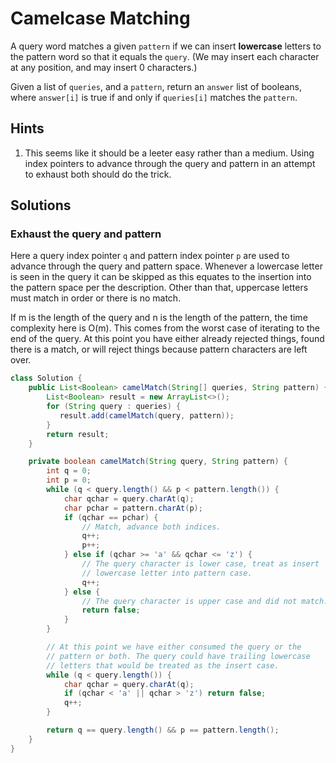 # Camelcase Matching

A query word matches a given `pattern` if we can insert **lowercase** letters
to the pattern word so that it equals the `query`. (We may insert each character
at any position, and may insert 0 characters.)

Given a list of `queries`, and a `pattern`, return an `answer` list of booleans,
where `answer[i]` is true if and only if `queries[i]` matches the `pattern`.

## Hints

1. This seems like it should be a leeter easy rather than a medium. Using index
   pointers to advance through the query and pattern in an attempt to exhaust
   both should do the trick.

## Solutions

### Exhaust the query and pattern

Here a query index pointer `q` and pattern index pointer `p` are used to advance
through the query and pattern space. Whenever a lowercase letter is seen in the
query it can be skipped as this equates to the insertion into the pattern space
per the description. Other than that, uppercase letters must match in order or
there is no match.

If m is the length of the query and n is the length of the pattern, the time
complexity here is O(m). This comes from the worst case of iterating to the
end of the query. At this point you have either already rejected things, found
there is a match, or will reject things because pattern characters are left
over.

```java
class Solution {
    public List<Boolean> camelMatch(String[] queries, String pattern) {
        List<Boolean> result = new ArrayList<>();
        for (String query : queries) {
           result.add(camelMatch(query, pattern));
        }
        return result;
    }

    private boolean camelMatch(String query, String pattern) {
        int q = 0;
        int p = 0;
        while (q < query.length() && p < pattern.length()) {
            char qchar = query.charAt(q);
            char pchar = pattern.charAt(p);
            if (qchar == pchar) {
                // Match, advance both indices.
                q++;
                p++;
            } else if (qchar >= 'a' && qchar <= 'z') {
                // The query character is lower case, treat as insert
                // lowercase letter into pattern case.
                q++;
            } else {
                // The query character is upper case and did not match.
                return false;
            }
        }

        // At this point we have either consumed the query or the
        // pattern or both. The query could have trailing lowercase
        // letters that would be treated as the insert case.
        while (q < query.length()) {
            char qchar = query.charAt(q);
            if (qchar < 'a' || qchar > 'z') return false;
            q++;
        }

        return q == query.length() && p == pattern.length();
    }
}
```
